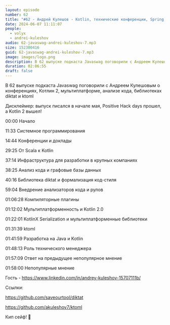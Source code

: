 ```yaml
---
layout: episode
number: 62
title: "#62 - Андрей Кулешов - Kotlin, технические конференции, Spring, диктат в анализе кода и kotlinx.serialization"
date: 2024-06-07 11:11:07
people:
  - volyx
  - andrei-kuleshov
audio: 62-javaswag-andrei-kuleshov-7.mp3
size: 152300416           
guid: 62-javaswag-andrei-kuleshov-7.mp3
image: images/logo.png
description: В 62 выпуске подкаста Javaswag поговорили с Андреем Кулешовым о конференциях, Котлин 2, мультиплатформе, анализе кода, библиотеках diktat и ktoml
duration: 02:06:55
draft: false
---
```


В 62 выпуске подкаста Javaswag поговорили с Андреем Кулешовым о конференциях, Котлин 2, мультиплатформе, анализе кода, библиотеках diktat и ktoml

Дисклеймер: выпуск писался в начале мая, Positive Hack days прошел, а Kotlin 2 вышел!

00:00 Начало

11:33 Системное программирования

14:44 Конференции и доклады

29:25 От Scala к Kotlin

37:14 Инфраструктура для разработки в крупных компаниях

38:25 Анализ кода и графовые базы данных

40:16 Библиотека diktat и формализация код-стиля

59:04 Внедрение анализаторов кода и рулов

01:06:28 Компиляторные плагины

01:12:02 Мультиплатформенность и Kotlin 2.0

01:22:01 KotlinX Serialization и мультиплатформенные библиотеки

01:31:39 ktoml

01:41:59 Разработка на Java и Kotlin

01:48:13 Роль технического менеджера

01:57:09 Ответ на предыдущее непопулярное мнение

01:58:00 Непопулярные мнение

Гость - https://www.linkedin.com/in/andrey-kuleshov-15707111b/

Ссылки:

https://github.com/saveourtool/diktat

https://github.com/akuleshov7/ktoml

Кип сейф! 🖖
